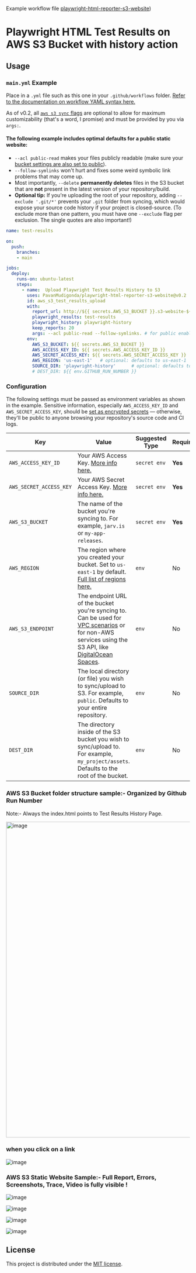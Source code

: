 Example workflow file [playwright-html-reporter-s3-website](https://github.com/PavanMudigonda/playwright-html-reporter-s3-website/blob/main/.github/workflows/main.yml))

# Playwright HTML Test Results on AWS S3 Bucket with history action

## Usage

### `main.yml` Example

Place in a `.yml` file such as this one in your `.github/workflows` folder. [Refer to the documentation on workflow YAML syntax here.](https://help.github.com/en/articles/workflow-syntax-for-github-actions)

As of v0.2, all [`aws s3 sync` flags](https://docs.aws.amazon.com/cli/latest/reference/s3/sync.html) are optional to allow for maximum customizability (that's a word, I promise) and must be provided by you via `args:`.

#### The following example includes optimal defaults for a public static website:

- `--acl public-read` makes your files publicly readable (make sure your [bucket settings are also set to public](https://docs.aws.amazon.com/AmazonS3/latest/dev/WebsiteAccessPermissionsReqd.html)).
- `--follow-symlinks` won't hurt and fixes some weird symbolic link problems that may come up.
- Most importantly, `--delete` **permanently deletes** files in the S3 bucket that are **not** present in the latest version of your repository/build.
- **Optional tip:** If you're uploading the root of your repository, adding `--exclude '.git/*'` prevents your `.git` folder from syncing, which would expose your source code history if your project is closed-source. (To exclude more than one pattern, you must have one `--exclude` flag per exclusion. The single quotes are also important!)

```yaml
name: test-results

on:
  push:
    branches:
    - main

jobs:
  deploy:
    runs-on: ubuntu-latest
    steps:
      - name:  Upload Playwright Test Results History to S3
        uses: PavanMudigonda/playwright-html-reporter-s3-website@v0.2
        id: aws_s3_test_results_upload
        with:
          report_url: http://${{ secrets.AWS_S3_BUCKET }}.s3-website-${{ env.AWS_REGION }}.amazonaws.com
          playwright_results: test-results 
          playwright_history: playwright-history
          keep_reports: 20
          args: --acl public-read --follow-symlinks. # for public enabling use acl public-read # Please remove if its private bucket
        env:
          AWS_S3_BUCKET: ${{ secrets.AWS_S3_BUCKET }}
          AWS_ACCESS_KEY_ID: ${{ secrets.AWS_ACCESS_KEY_ID }}
          AWS_SECRET_ACCESS_KEY: ${{ secrets.AWS_SECRET_ACCESS_KEY }}
          AWS_REGION: 'us-east-1'   # optional: defaults to us-east-1
          SOURCE_DIR: 'playwright-history'      # optional: defaults to entire repository
          # DEST_DIR: ${{ env.GITHUB_RUN_NUMBER }}
```


### Configuration

The following settings must be passed as environment variables as shown in the example. Sensitive information, especially `AWS_ACCESS_KEY_ID` and `AWS_SECRET_ACCESS_KEY`, should be [set as encrypted secrets](https://help.github.com/en/articles/virtual-environments-for-github-actions#creating-and-using-secrets-encrypted-variables) — otherwise, they'll be public to anyone browsing your repository's source code and CI logs.

| Key | Value | Suggested Type | Required | Default |
| ------------- | ------------- | ------------- | ------------- | ------------- |
| `AWS_ACCESS_KEY_ID` | Your AWS Access Key. [More info here.](https://docs.aws.amazon.com/general/latest/gr/managing-aws-access-keys.html) | `secret env` | **Yes** | N/A |
| `AWS_SECRET_ACCESS_KEY` | Your AWS Secret Access Key. [More info here.](https://docs.aws.amazon.com/general/latest/gr/managing-aws-access-keys.html) | `secret env` | **Yes** | N/A |
| `AWS_S3_BUCKET` | The name of the bucket you're syncing to. For example, `jarv.is` or `my-app-releases`. | `secret env` | **Yes** | N/A |
| `AWS_REGION` | The region where you created your bucket. Set to `us-east-1` by default. [Full list of regions here.](https://docs.aws.amazon.com/AWSEC2/latest/UserGuide/using-regions-availability-zones.html#concepts-available-regions) | `env` | No | `us-east-1` |
| `AWS_S3_ENDPOINT` | The endpoint URL of the bucket you're syncing to. Can be used for [VPC scenarios](https://aws.amazon.com/blogs/aws/new-vpc-endpoint-for-amazon-s3/) or for non-AWS services using the S3 API, like [DigitalOcean Spaces](https://www.digitalocean.com/community/tools/adapting-an-existing-aws-s3-application-to-digitalocean-spaces). | `env` | No | Automatic (`s3.amazonaws.com` or AWS's region-specific equivalent) |
| `SOURCE_DIR` | The local directory (or file) you wish to sync/upload to S3. For example, `public`. Defaults to your entire repository. | `env` | No | `./` (root of cloned repository) |
| `DEST_DIR` | The directory inside of the S3 bucket you wish to sync/upload to. For example, `my_project/assets`. Defaults to the root of the bucket. | `env` | No | `/` (root of bucket) |

### AWS S3 Bucket folder structure sample:- Organized by Github Run Number

Note:- Always the index.html points to Test Results History Page.

<img width="864" alt="image" src="https://user-images.githubusercontent.com/29324338/174341492-4f057d11-4f87-44aa-9842-ed982ab6a3e9.png">

### when you click on a link

![image](https://user-images.githubusercontent.com/29324338/173656755-d47f949b-b11b-45fe-ae94-951751104397.png)

### AWS S3 Static Website Sample:- Full Report, Errors, Screenshots, Trace, Video is fully visible !

![image](https://user-images.githubusercontent.com/29324338/173658258-88247b45-c2f5-46d7-b2a0-12faaae72b52.png)

![image](https://user-images.githubusercontent.com/29324338/173658415-49b56fb9-d317-49db-8e0e-e3b6e8196c0a.png)

![image](https://user-images.githubusercontent.com/29324338/173658484-1121d0c2-2df4-4bf1-b2d0-a37f6f77c0d5.png)

![image](https://user-images.githubusercontent.com/29324338/173658512-23658238-2c47-407f-8c30-869812629228.png)


## License

This project is distributed under the [MIT license](LICENSE.md).
